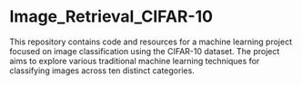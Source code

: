 # Image_Retrieval_CIFAR-10
This repository contains code and resources for a machine learning project focused on image classification using the CIFAR-10 dataset.
The project aims to explore various traditional machine learning techniques for classifying images across ten distinct categories.
